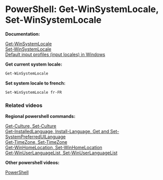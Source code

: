 # PowerShell: Get-WinSystemLocale, Set-WinSystemLocale

<b>Documentation:</b>

[Get-WinSystemLocale](https://learn.microsoft.com/en-us/powershell/module/international/get-winsystemlocale?view=windowsserver2022-ps) <br />
[Set-WinSystemLocale](https://learn.microsoft.com/en-us/powershell/module/international/set-winsystemlocale?view=windowsserver2022-ps) <br />
[Default input profiles (input locales) in Windows](https://learn.microsoft.com/en-us/windows-hardware/manufacture/desktop/default-input-locales-for-windows-language-packs?view=windows-11)


<b>Get current system locale:</b>

```powershell
Get-WinSystemLocale
```

<b>Set system locale to french:</b>

```powershell
Set-WinSystemLocale fr-FR
```

### Related videos

<b>Regional powershell commands:</b>

[Get-Culture, Set-Culture](https://youtu.be/gS4BckaTKto) <br />
[Get-InstalledLanguage, Install-Language, Get and Set-SystemPreferredUILanguage](https://youtu.be/eN-56mOM5GQ) <br />
[Get-TimeZone, Set-TimeZone](https://youtu.be/fmoIfJwvH-I) <br />
[Get-WinHomeLocation, Set-WinHomeLocation](https://youtu.be/yWp_1L8YDoQ) <br />
[Get-WinUserLanguageList, Set-WinUserLanguageList](https://youtu.be/Bhl-rLB8g28) <br />

<b>Other powershell videos:</b>

[PowerShell](https://www.youtube.com/playlist?list=PLVncjTDMNQ4RDyVzbV0_kpXCScTMgUw_A)
